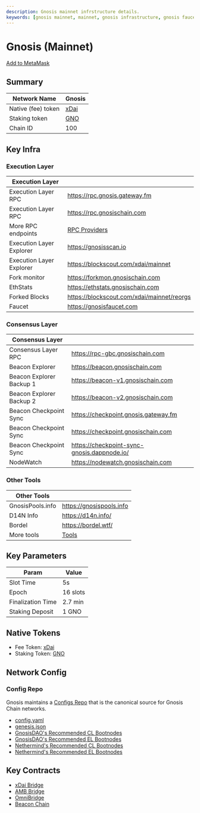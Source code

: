 ```yaml
---
description: Gnosis mainnet infrstructure details.
keywords: [gnosis mainnet, mainnet, gnosis infrastructure, gnosis faucet, gno, xdai]
---
```


# Gnosis (Mainnet)

[Add to MetaMask](https://shanejonas.github.io/metamask-link/deep?method=wallet_addEthereumChain&params[0][chainId]=0x64&params[0][chainName]=Gnosis&params[0][rpcUrls][0]=https://rpc.gnosischain.com&params[0][nativeCurrency][name]=xDAI&params[0][nativeCurrency][symbol]=xDAI&params[0][nativeCurrency][decimals]=18&params[0][blockExplorerUrls][0]=https://blockscout.com/xdai/mainnet)

## Summary

| Network Name                   | Gnosis                                                        |
| ------------------------------ | ------------------------------------------------------------- |
| Native (fee) token             | [xDai](../tokens/xdai.md)                                     |
| Staking token                  | [GNO](../tokens/gno.md)                                       |
| Chain ID                       | 100                                                           |

## Key Infra

### Execution Layer

| Execution Layer                |                                                                      |
| ------------------------------ | -------------------------------------------------------------------- |
| Execution Layer RPC            | https://rpc.gnosis.gateway.fm |
| Execution Layer RPC            | https://rpc.gnosischain.com                                          |
| More RPC endpoints             | [RPC Providers](../../tools/rpc/README.mdx)                          |
| Execution Layer Explorer       | https://gnosisscan.io                                                |
| Execution Layer Explorer       | https://blockscout.com/xdai/mainnet                                  |
| Fork monitor                   | https://forkmon.gnosischain.com                                      |
| EthStats                       | https://ethstats.gnosischain.com                                     |
| Forked Blocks                  | https://blockscout.com/xdai/mainnet/reorgs                           |
| Faucet                         | https://gnosisfaucet.com                                             |

### Consensus Layer

| Consensus Layer                |                                                               |
| ------------------------------ | ------------------------------------------------------------- |
| Consensus Layer RPC            | https://rpc-gbc.gnosischain.com                               |
| Beacon Explorer                | https://beacon.gnosischain.com                                |
| Beacon Explorer Backup 1       | https://beacon-v1.gnosischain.com                             |
| Beacon Explorer Backup 2       | https://beacon-v2.gnosischain.com                             |
| Beacon Checkpoint Sync         | https://checkpoint.gnosis.gateway.fm                          |
| Beacon Checkpoint Sync         | https://checkpoint.gnosischain.com                            |
| Beacon Checkpoint Sync         | https://checkpoint-sync-gnosis.dappnode.io/                   |
| NodeWatch                      | https://nodewatch.gnosischain.com                             |

### Other Tools

| Other Tools                    |                                                               |
| ------------------------------ | ------------------------------------------------------------- |
| GnosisPools.info               | https://gnosispools.info                                      |
| D14N Info                      | https://d14n.info/                                            |
| Bordel                         | https://bordel.wtf/                                           |
| More tools                     | [Tools](../../tools/README.md)                                |


## Key Parameters
| Param             | Value     |
| ----------------- | --------- |
| Slot Time         | 5s        |
| Epoch             | 16 slots  |
| Finalization Time | 2.7 min   |
| Staking Deposit   | 1 GNO     |

## Native Tokens

- Fee Token: [xDai](../tokens/xdai.md)
- Staking Token: [GNO](../tokens/gno.md)

## Network Config
### Config Repo

Gnosis maintains a [Configs Repo](https://github.com/gnosischain/configs/) that is the canonical source for Gnosis Chain networks.


* [config.yaml](https://github.com/gnosischain/configs/blob/main/mainnet/config.yaml)
* [genesis.json](https://github.com/gnosischain/configs/blob/main/mainnet/genesis.json)
* [GnosisDAO's Recommended CL Bootnodes](https://github.com/gnosischain/configs/blob/main/mainnet/bootnodes.yaml)
* [GnosisDAO's Recommended EL Bootnodes](https://github.com/gnosischain/configs/blob/main/mainnet/bootnodes_execution.yaml)
* [Nethermind's Recommended CL Bootnodes](https://github.com/NethermindEth/ansible-deployments/blob/main/poa_networks/gnosis/inventory/data/bootnodes-beacon.json)
* [Nethermind's Recommended EL Bootnodes](https://github.com/NethermindEth/ansible-deployments/blob/main/poa_networks/gnosis/inventory/data/bootnodes-execution.json)


## Key Contracts

- [xDai Bridge](../../bridges/tokenbridge/xdai-bridge#key-contracts)
- [AMB Bridge](../../bridges/tokenbridge/amb-bridge#key-contracts)
- [OmniBridge](../../bridges/tokenbridge/omnibridge#key-contracts)
- [Beacon Chain](../../specs/gbc/README.md)